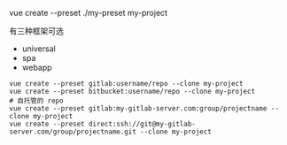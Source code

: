vue create --preset ./my-preset my-project

有三种框架可选

- universal
- spa
- webapp

```shell
vue create --preset gitlab:username/repo --clone my-project
vue create --preset bitbucket:username/repo --clone my-project
# 自托管的 repo
vue create --preset gitlab:my-gitlab-server.com:group/projectname --clone my-project
vue create --preset direct:ssh://git@my-gitlab-server.com/group/projectname.git --clone my-project
```
